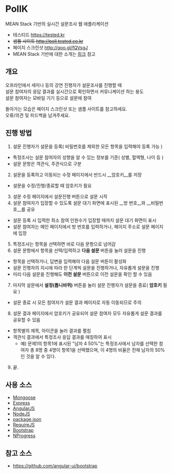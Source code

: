 PollK
=====

MEAN Stack 기반의 실시간 설문조사 웹 애플리케이션

* 테스티드 <https://tested.kr>
* ~~샘플 사이트 <http://poll.tested.co.kr>~~
* 페이지 스크린샷 <http://goo.gl/fQVsgJ>
* MEAN Stack 기반에 대한 소개는 [링크](https://github.com/CatsMiaow/MEAN_Stack_Structure) 참고


## 개요

오프라인에서 세미나 등의 강연 진행자가 설문조사를 진행할 때  
설문 참여자의 응답 결과를 실시간으로 확인하면서 커뮤니케이션 하는 용도  
설문 참여자는 모바일 기기 등으로 설문에 참여

돌아가는 모습은 페이지 스크린샷 또는 샘플 사이트를 참고하세요.  
오류/의견 및 피드백을 남겨주세요.


## 진행 방법

1. 설문 진행자가 설문을 등록( 비밀번호를 제외한 모든 항목을 입력해야 등록 가능 )
 * 특정조사는 설문 참여자의 성향을 알 수 있는 정보를 기준( 성별, 혈액형, 나이 등 )
 * 설문 문항은 객관식, 주관식으로 구분
2. 설문을 등록하고 이동되는 수정 페이지에서 반드시 __암호키__를 저장
 * 설문을 수정/진행/종료할 때 암호키가 필요
3. 설문 수정 페이지에서 설문진행 버튼으로 설문 시작
4. 설문 참여자가 입장할 수 있도록 설문 대기 화면에 표시된 __방 번호__와 __비밀번호__를 공유
 * 설문 등록 시 입력한 최소 참여 인원수가 입장할 때까지 설문 대기 화면이 표시
 * 설문 참여자는 메인 페이지에서 방 번호를 입력하거나, 페이지 주소로 설문 페이지에 입장
5. 특정조사는 항목을 선택하면 바로 다음 문항으로 넘어감
6. 설문 문항에서 항목을 선택/입력하고 __다음 설문__ 버튼을 눌러 설문을 진행
 * 항목을 선택하거나, 답변을 입력해야 다음 설문 버튼이 활성화
 * 설문 진행자의 지시에 따라 한 단계씩 설문을 진행하거나, 자유롭게 설문을 진행
 * 미리 다음 설문을 진행해도 __이전 설문__ 버튼으로 이전 설문을 확인 할 수 있음
7. 마지막 설문에서 __설정(톱니바퀴)__ 버튼을 눌러 설문 진행자가 설문을 종료( __암호키__ 필요 )
 * 설문 종료 시 모든 참여자가 설문 결과 페이지로 자동 이동되므로 주의
8. 설문 결과 페이지에서 암호키가 공유되어 설문 참여자 모두 자유롭게 설문 결과를 공유할 수 있음
 * 항목별의 제목, 아이콘을 눌러 결과를 펼침
 * 객관식 결과에서 특정조사 응답 결과를 매칭하여 표시
   * 예) 문제1의 항목1에 표시된 "남자 4 50%"는 특정조사에서 남자를 선택한 참여자 총 8명 중 4명이 항목1을 선택했으며, 이 4명의 비율은 전체 남자의 50%인 것을 알 수 있다. 
9. 끝.


## 사용 소스

* [Mongoose](http://mongoosejs.com)
* [Express](http://expressjs.com)
* [AngularJS](http://angularjs.org)
* [NodeJS](http://nodejs.org)
 * [package.json](package.json)
* [RequireJS](http://requirejs.org)
* [Bootstrap](http://getbootstrap.com)
* [NProgress](http://ricostacruz.com/nprogress)


## 참고 소스

* <https://github.com/angular-ui/bootstrap>
